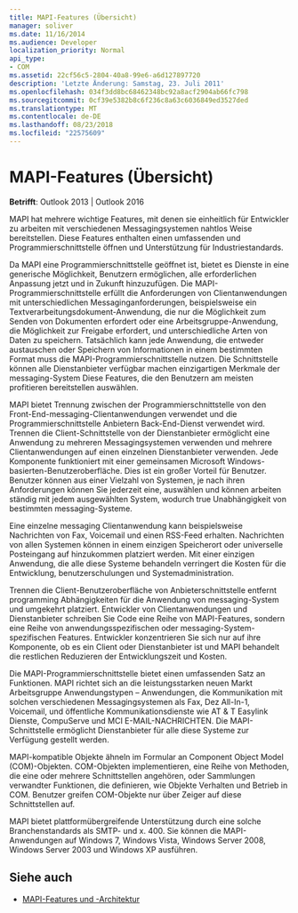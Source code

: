 ```yaml
---
title: MAPI-Features (Übersicht)
manager: soliver
ms.date: 11/16/2014
ms.audience: Developer
localization_priority: Normal
api_type:
- COM
ms.assetid: 22cf56c5-2804-40a8-99e6-a6d127897720
description: 'Letzte Änderung: Samstag, 23. Juli 2011'
ms.openlocfilehash: 034f3dd8bc68462348bc92a8acf2904ab66fc798
ms.sourcegitcommit: 0cf39e5382b8c6f236c8a63c6036849ed3527ded
ms.translationtype: MT
ms.contentlocale: de-DE
ms.lasthandoff: 08/23/2018
ms.locfileid: "22575609"
---
```

# <a name="mapi-feature-overview"></a>MAPI-Features (Übersicht)
 
**Betrifft**: Outlook 2013 | Outlook 2016 
  
MAPI hat mehrere wichtige Features, mit denen sie einheitlich für Entwickler zu arbeiten mit verschiedenen Messagingsystemen nahtlos Weise bereitstellen. Diese Features enthalten einen umfassenden und Programmierschnittstelle öffnen und Unterstützung für Industriestandards. 
  
Da MAPI eine Programmierschnittstelle geöffnet ist, bietet es Dienste in eine generische Möglichkeit, Benutzern ermöglichen, alle erforderlichen Anpassung jetzt und in Zukunft hinzuzufügen. Die MAPI-Programmierschnittstelle erfüllt die Anforderungen von Clientanwendungen mit unterschiedlichen Messaginganforderungen, beispielsweise ein Textverarbeitungsdokument-Anwendung, die nur die Möglichkeit zum Senden von Dokumenten erfordert oder eine Arbeitsgruppe-Anwendung, die Möglichkeit zur Freigabe erfordert, und unterschiedliche Arten von Daten zu speichern. Tatsächlich kann jede Anwendung, die entweder austauschen oder Speichern von Informationen in einem bestimmten Format muss die MAPI-Programmierschnittstelle nutzen. Die Schnittstelle können alle Dienstanbieter verfügbar machen einzigartigen Merkmale der messaging-System Diese Features, die den Benutzern am meisten profitieren bereitstellen auswählen.
  
MAPI bietet Trennung zwischen der Programmierschnittstelle von den Front-End-messaging-Clientanwendungen verwendet und die Programmierschnittstelle Anbietern Back-End-Dienst verwendet wird. Trennen die Client-Schnittstelle von der Dienstanbieter ermöglicht eine Anwendung zu mehreren Messagingsystemen verwenden und mehrere Clientanwendungen auf einen einzelnen Dienstanbieter verwenden. Jede Komponente funktioniert mit einer gemeinsamen Microsoft Windows-basierten-Benutzeroberfläche. Dies ist ein großer Vorteil für Benutzer. Benutzer können aus einer Vielzahl von Systemen, je nach ihren Anforderungen können Sie jederzeit eine, auswählen und können arbeiten ständig mit jedem ausgewählten System, wodurch true Unabhängigkeit von bestimmten messaging-Systeme. 
  
Eine einzelne messaging Clientanwendung kann beispielsweise Nachrichten von Fax, Voicemail und einen RSS-Feed erhalten. Nachrichten von allen Systemen können in einem einzigen Speicherort oder universelle Posteingang auf hinzukommen platziert werden. Mit einer einzigen Anwendung, die alle diese Systeme behandeln verringert die Kosten für die Entwicklung, benutzerschulungen und Systemadministration. 
  
Trennen die Client-Benutzeroberfläche von Anbieterschnittstelle entfernt programming Abhängigkeiten für die Anwendung von messaging-System und umgekehrt platziert. Entwickler von Clientanwendungen und Dienstanbieter schreiben Sie Code eine Reihe von MAPI-Features, sondern eine Reihe von anwendungsspezifischen oder messaging-System-spezifischen Features. Entwickler konzentrieren Sie sich nur auf ihre Komponente, ob es ein Client oder Dienstanbieter ist und MAPI behandelt die restlichen Reduzieren der Entwicklungszeit und Kosten.
  
Die MAPI-Programmierschnittstelle bietet einen umfassenden Satz an Funktionen. MAPI richtet sich an die leistungsstarken neuen Markt Arbeitsgruppe Anwendungstypen – Anwendungen, die Kommunikation mit solchen verschiedenen Messagingsystemen als Fax, Dez All-In-1, Voicemail, und öffentliche Kommunikationsdienste wie AT & T Easylink Dienste, CompuServe und MCI E-MAIL-NACHRICHTEN. Die MAPI-Schnittstelle ermöglicht Dienstanbieter für alle diese Systeme zur Verfügung gestellt werden. 
  
MAPI-kompatible Objekte ähneln im Formular an Component Object Model (COM)-Objekten. COM-Objekten implementieren, eine Reihe von Methoden, die eine oder mehrere Schnittstellen angehören, oder Sammlungen verwandter Funktionen, die definieren, wie Objekte Verhalten und Betrieb in COM. Benutzer greifen COM-Objekte nur über Zeiger auf diese Schnittstellen auf.
  
MAPI bietet plattformübergreifende Unterstützung durch eine solche Branchenstandards als SMTP- und x. 400. Sie können die MAPI-Anwendungen auf Windows 7, Windows Vista, Windows Server 2008, Windows Server 2003 und Windows XP ausführen. 
  
## <a name="see-also"></a>Siehe auch

- [MAPI-Features und -Architektur](mapi-features-and-architecture.md)

